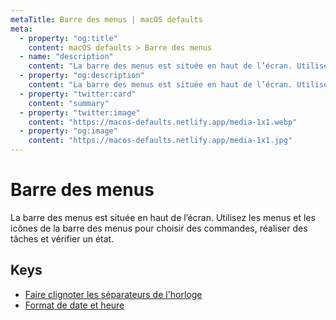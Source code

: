```yaml
---
metaTitle: Barre des menus | macOS defaults
meta:
  - property: "og:title"
    content: macOS defaults > Barre des menus
  - name: "description"
    content: "La barre des menus est située en haut de l’écran. Utilisez les menus et les icônes de la barre des menus pour choisir des commandes, réaliser des tâches et vérifier un état."
  - property: "og:description"
    content: "La barre des menus est située en haut de l’écran. Utilisez les menus et les icônes de la barre des menus pour choisir des commandes, réaliser des tâches et vérifier un état."
  - property: "twitter:card"
    content: "summary"
  - property: "twitter:image"
    content: "https://macos-defaults.netlify.app/media-1x1.webp"
  - property: "og:image"
    content: "https://macos-defaults.netlify.app/media-1x1.jpg"
---
```

# Barre des menus

La barre des menus est située en haut de l’écran. Utilisez les menus et les icônes de la barre des menus pour choisir des commandes, réaliser des tâches et vérifier un état.

## Keys

- [Faire clignoter les séparateurs de l&#x27;horloge](./flashdateseparators.html)
- [Format de date et heure](./dateformat.html)
